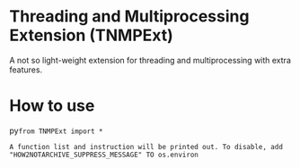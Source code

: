 # Threading and Multiprocessing Extension (TNMPExt)
A not so light-weight extension for threading and multiprocessing with extra features.

# How to use
py``
from TNMPExt import *
``

``A function list and instruction will be printed out. To disable, add "HOW2NOTARCHIVE_SUPPRESS_MESSAGE" TO os.environ``
